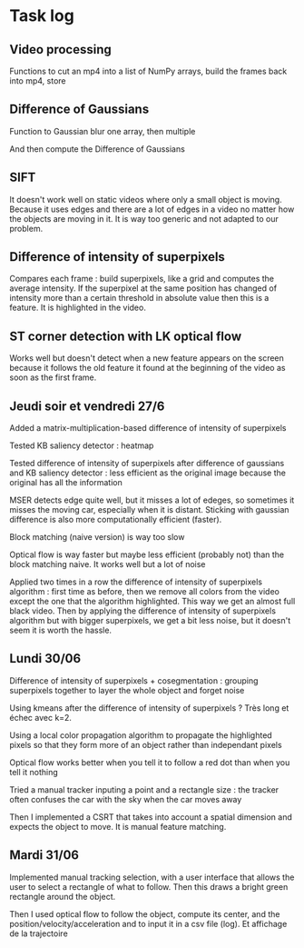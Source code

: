 # Task log

## Video processing

Functions to cut an mp4 into a list of NumPy arrays, build the frames back into mp4, store

## Difference of Gaussians

Function to Gaussian blur one array, then multiple

And then compute the Difference of Gaussians

## SIFT

It doesn't work well on static videos where only a small object is moving. Because it uses edges and there are a lot of edges in a video no matter how the objects are moving in it. It is way too generic and not adapted to our problem.

## Difference of intensity of superpixels

Compares each frame : build superpixels, like a grid and computes the average intensity. If the superpixel at the same position has changed of intensity more than a certain threshold in absolute value then this is a feature. It is highlighted in the video.

## ST corner detection with LK optical flow

Works well but doesn't detect when a new feature appears on the screen because it follows the old feature it found at the beginning of the video as soon as the first frame.

## Jeudi soir et vendredi 27/6

Added a matrix-multiplication-based difference of intensity of superpixels

Tested KB saliency detector : heatmap

Tested difference of intensity of superpixels after difference of gaussians and KB saliency detector : less efficient as the original image because the original has all the information

MSER detects edge quite well, but it misses a lot of edeges, so sometimes it misses the moving car, especially when it is distant. Sticking with gaussian difference is also more computationally efficient (faster).

Block matching (naive version) is way too slow

Optical flow is way faster but maybe less efficient (probably not) than the block matching naive. It works well but a lot of noise

Applied two times in a row the difference of intensity of superpixels algorithm : first time as before, then we remove all colors from the video except the one that the algorithm highlighted. This way we get an almost full black video. Then by applying the difference of intensity of superpixels algorithm but with bigger superpixels, we get a bit less noise, but it doesn't seem it is worth the hassle.

## Lundi 30/06

Difference of intensity of superpixels + cosegmentation : grouping superpixels together to layer the whole object and forget noise

Using kmeans after the difference of intensity of superpixels ? Très long et échec avec k=2.

Using a local color propagation algorithm to propagate the highlighted pixels so that they form more of an object rather than independant pixels

Optical flow works better when you tell it to follow a red dot than when you tell it nothing

Tried a manual tracker inputing a point and a rectangle size : the tracker often confuses the car with the sky when the car moves away

Then I implemented a CSRT that takes into account a spatial dimension and expects the object to move. It is manual feature matching.

## Mardi 31/06

Implemented manual tracking selection, with a user interface that allows the user to select a rectangle of what to follow. Then this draws a bright green rectangle around the object.

Then I used optical flow to follow the object, compute its center, and the position/velocity/acceleration and to input it in a csv file (log). Et affichage de la trajectoire
